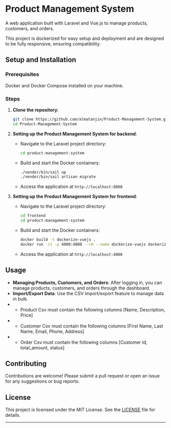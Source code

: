 # Product Management System 
 
A web application built with Laravel and Vue.js to manage products, customers, and orders.
 
This project is dockerized for easy setup and deployment and are designed to be fully responsive, ensuring compatibility.
 
## Setup and Installation
 
### Prerequisites
Docker and Docker Compose installed on your machine.
 
### Steps
1. **Clone the repository**:
   ```bash
   git clone https://github.com/almatanjin/Product-Management-System.git
   cd Product-Management-System
   ```
 
2. **Setting up the Product Management System for backend**:
   - Navigate to the Laravel project directory:
     ```bash
     cd product-management-system
     ```
   - Build and start the Docker containers:
     ```bash
     ./vendor/bin/sail up
     ./vendor/bin/sail artisan migrate
     ```
   - Access the application at `http://localhost:8000`

3. **Setting up the Product Management System for frontend**:
   - Navigate to the Laravel project directory:
     ```bash
     cd frontend
     cd product-management-system
     ```
   - Build and start the Docker containers:
     ```bash
     docker build -t dockerize-vuejs .
     docker run -it -p 4000:4000 --rm --name dockerize-vuejs dockerize-vuejs
     ```
   - Access the application at `http://localhost:4000`
 
## Usage
 
- **Managing Products, Customers, and Orders**: After logging in, you can manage products, customers, and orders through the dashboard.
- **Import/Export Data**: Use the CSV import/export feature to manage data in bulk.
- - Product Csv must contain the following columns [Name, Description, Price]
- - Customer Csv must contain the following columns [First Name, Last Name, Email, Phone, Address]
- - Order Csv must contain the following columns [Customer Id, total_amount, status]
## Contributing
 
Contributions are welcome! Please submit a pull request or open an issue for any suggestions or bug reports.
 
## License
 
This project is licensed under the MIT License. See the [LICENSE](LICENSE) file for details.
 
---
